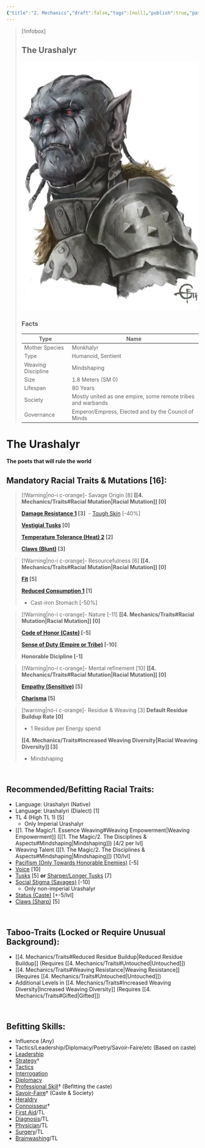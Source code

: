 ```yaml
---
{"title":"2. Mechanics","draft":false,"tags":[null],"publish":true,"path":"2. The Races/6. The Urashalyr/2. Mechanics.md","permalink":"/2-the-races/6-the-urashalyr/2-mechanics/","PassFrontmatter":true}
---
```


> [!infobox]
> 
> 
> ## **The Urashalyr**
> 
> ![The Urashalyr.webp](../../The%20Urashalyr.webp)
> 
> ### Facts
> 
> | Type | Name |
> | --- | --- |
> | Mother Species | Monkhalyr |
> | Type | Humanoid, Sentient |
> | Weaving Discipline | Mindshaping |
> | Size | 1.8 Meters (SM 0)
> | Lifespan | 80 Years |
> | Society | Mostly united as one empire, some remote tribes and warbands |
> | Governance | Emperor/Empress, Elected and by the Council of Minds |

# **The Urashalyr**
**The poets that will rule the world**
<br>

## Mandatory Racial Traits & Mutations [16]:

> [!Warning|no-i c-orange]- Savage Origin [8]
> **[[4. Mechanics/Traits#Racial Mutation\|Racial Mutation]] [0]**
> 
> **[Damage Resistance 1](https://gurps.fandom.com/wiki/Damage_Resistance "Damage Resistance") [3]**
>  - [Tough Skin](https://gurps.fandom.com/wiki/Tough_Skin) [-40%]
>
> **[Vestigial Tusks](https://gurps.fandom.com/wiki/Vestigial_(if_not_functional)_tail,_horns,_and_wings) [0]**
> 
> **[Temperature Tolerance (Heat) 2](https://gurps.fandom.com/wiki/Temperature_Tolerance) [2]**
>
> **[Claws (Blunt)](https://gurps.fandom.com/wiki/Claws) [3]**
> 

> [!Warning|no-i c-orange]- Resourcefulness [6]
> **[[4. Mechanics/Traits#Racial Mutation\|Racial Mutation]] [0]**
> 
> **[Fit](https://gurps.fandom.com/wiki/Fit) [5]**
> 
> **[Reduced Consumption 1](https://gurps.fandom.com/wiki/Reduced_Consumption) [1]**
> - Cast-iron Stomach [-50%]
> 

> [!Warning|no-i c-orange]- Nature [-11]
> **[[4. Mechanics/Traits#Racial Mutation\|Racial Mutation]] [0]**
> 
> **[Code of Honor (Caste)](https://gurps.fandom.com/wiki/Code_of_Honor) [-5]**
> 
> **[Sense of Duty (Empire or Tribe)](https://gurps.fandom.com/wiki/Sense_of_Duty) [-10]**
> 
> **Honorable Dicipline [-1]**
>

> [!Warning|no-i c-orange]- Mental refinement [10]
> **[[4. Mechanics/Traits#Racial Mutation\|Racial Mutation]] [0]**
> 
> **[Empathy (Sensitive)](https://gurps.fandom.com/wiki/Empathy) [5]**
> 
> **[Charisma](https://gurps.fandom.com/wiki/Charisma) [5]**
> 

> [!warning|no-i c-orange]- Residue & Weaving [3]
> **Default Residue Buildup Rate [0]**
> - 1 Residue per Energy spend
> 
> **[[4. Mechanics/Traits#Increased Weaving Diversity\|Racial Weaving Diversity]] [3]**
> - Mindshaping
>

<br>

## Recommended/Befitting Racial Traits:
- Language: Urashalyri (Native)
- Language: Urashalyri (Dialect) [1]
- TL 4 (High TL 1) [5]
  - Only Imperial Urashalyr
- [[1. The Magic/1. Essence Weaving#Weaving Empowerment\|Weaving Empowerment]] ([[1. The Magic/2. The Disciplines & Aspects#Mindshaping\|Mindshaping]]) [4/2 per lvl]
- Weaving Talent ([[1. The Magic/2. The Disciplines & Aspects#Mindshaping\|Mindshaping]]) [10/lvl]
- [Pacifism (Only Towards Honorable Enemies)](https://gurps.fandom.com/wiki/Pacifism) [-5]
- [Voice](https://gurps.fandom.com/wiki/Voice) [10]
- [Tusks](https://gurps.fandom.com/wiki/Striker) [5] **or** [Sharper/Longer Tusks](https://gurps.fandom.com/wiki/Striker) [7]
- [Social Stigma (Savages)](https://gurps.fandom.com/wiki/Social_Stigma) [-10]
  - Only non-imperial Urashalyr
- [Status (Caste)](https://gurps.fandom.com/wiki/Status) [+-5/lvl]
- [Claws (Sharp)](https://gurps.fandom.com/wiki/Claws) [5]

<br>

## Taboo-Traits (Locked or Require Unusual Background):
- [[4. Mechanics/Traits#Reduced Residue Buildup\|Reduced Residue Buildup]] (Requires [[4. Mechanics/Traits#Untouched\|Untouched]])
- [[4. Mechanics/Traits#Weaving Resistance\|Weaving Resistance]] (Requires [[4. Mechanics/Traits#Untouched\|Untouched]])
- Additional Levels in [[4. Mechanics/Traits#Increased Weaving Diversity\|Increased Weaving Diversity]] (Requires [[4. Mechanics/Traits#Gifted\|Gifted]])

<br>



## Befitting Skills:
- Influence (Any)
- Tactics/Leadership/Diplomacy/Poetry/Savoir-Faire/etc (Based on caste)
- [Leadership](https://gurps.fandom.com/wiki/Leadership "Leadership")
- [Strategy](https://gurps.fandom.com/wiki/Strategy "Strategy")†
- [Tactics](https://gurps.fandom.com/wiki/Tactics "Tactics")
- [Interrogation](https://gurps.fandom.com/wiki/Interrogation "Interrogation")
- [Diplomacy](https://gurps.fandom.com/wiki/Diplomacy "Diplomacy")
- [Professional Skill](https://gurps.fandom.com/wiki/Professional_Skill "Professional Skill")† (Befitting the caste)
- [Savoir-Faire](https://gurps.fandom.com/wiki/Savoir-Faire "Savoir-Faire")† (Caste & Society)
- [Heraldry](https://gurps.fandom.com/wiki/Heraldry "Heraldry")
- [Connoisseur](https://gurps.fandom.com/wiki/Connoisseur "Connoisseur")†
- [First Aid](https://gurps.fandom.com/wiki/First_Aid "First Aid")/TL
- [Diagnosis](https://gurps.fandom.com/wiki/Diagnosis "Diagnosis")/TL
- [Physician](https://gurps.fandom.com/wiki/Physician "Physician")/TL
- [Surgery](https://gurps.fandom.com/wiki/Surgery "Surgery")/TL
- [Brainwashing](https://gurps.fandom.com/wiki/Brainwashing "Brainwashing")/TL



